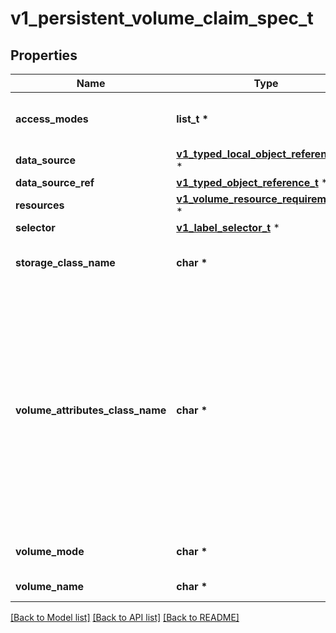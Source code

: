# v1_persistent_volume_claim_spec_t

## Properties
Name | Type | Description | Notes
------------ | ------------- | ------------- | -------------
**access_modes** | **list_t \*** | accessModes contains the desired access modes the volume should have. More info: https://kubernetes.io/docs/concepts/storage/persistent-volumes#access-modes-1 | [optional] 
**data_source** | [**v1_typed_local_object_reference_t**](v1_typed_local_object_reference.md) \* |  | [optional] 
**data_source_ref** | [**v1_typed_object_reference_t**](v1_typed_object_reference.md) \* |  | [optional] 
**resources** | [**v1_volume_resource_requirements_t**](v1_volume_resource_requirements.md) \* |  | [optional] 
**selector** | [**v1_label_selector_t**](v1_label_selector.md) \* |  | [optional] 
**storage_class_name** | **char \*** | storageClassName is the name of the StorageClass required by the claim. More info: https://kubernetes.io/docs/concepts/storage/persistent-volumes#class-1 | [optional] 
**volume_attributes_class_name** | **char \*** | volumeAttributesClassName may be used to set the VolumeAttributesClass used by this claim. If specified, the CSI driver will create or update the volume with the attributes defined in the corresponding VolumeAttributesClass. This has a different purpose than storageClassName, it can be changed after the claim is created. An empty string value means that no VolumeAttributesClass will be applied to the claim but it&#39;s not allowed to reset this field to empty string once it is set. If unspecified and the PersistentVolumeClaim is unbound, the default VolumeAttributesClass will be set by the persistentvolume controller if it exists. If the resource referred to by volumeAttributesClass does not exist, this PersistentVolumeClaim will be set to a Pending state, as reflected by the modifyVolumeStatus field, until such as a resource exists. More info: https://kubernetes.io/docs/concepts/storage/volume-attributes-classes/ (Alpha) Using this field requires the VolumeAttributesClass feature gate to be enabled. | [optional] 
**volume_mode** | **char \*** | volumeMode defines what type of volume is required by the claim. Value of Filesystem is implied when not included in claim spec. | [optional] 
**volume_name** | **char \*** | volumeName is the binding reference to the PersistentVolume backing this claim. | [optional] 

[[Back to Model list]](../README.md#documentation-for-models) [[Back to API list]](../README.md#documentation-for-api-endpoints) [[Back to README]](../README.md)


